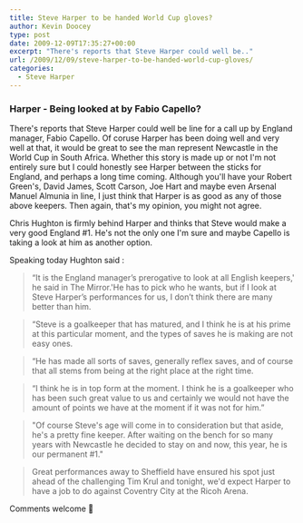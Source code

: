 ```yaml
---
title: Steve Harper to be handed World Cup gloves?
author: Kevin Doocey
type: post
date: 2009-12-09T17:35:27+00:00
excerpt: "There's reports that Steve Harper could well be.."
url: /2009/12/09/steve-harper-to-be-handed-world-cup-gloves/
categories:
  - Steve Harper
---
```


### Harper - Being looked at by Fabio Capello?

There's reports that Steve Harper could well be line for a call up by England manager, Fabio Capello. Of coruse Harper has been doing well and very well at that, it would be great to see the man represent Newcastle in the World Cup in South Africa. Whether this story is made up or not I'm not entirely sure but I could honestly see Harper between the sticks for England, and perhaps a long time coming. Although you'll have your Robert Green's, David James, Scott Carson, Joe Hart and maybe even Arsenal Manuel Almunia in line, I just think that Harper is as good as any of those above keepers. Then again, that's my opinion, you might not agree.

Chris Hughton is firmly behind Harper and thinks that Steve would make a very good England #1. He's not the only one I'm sure and maybe Capello is taking a look at him as another option.

Speaking today Hughton said :

> “It is the England manager’s prerogative to look at all English keepers,' he said in The Mirror.'He has to pick who he wants, but if I look at Steve Harper’s performances for us, I don’t think there are many better than him.

> “Steve is a goalkeeper that has matured, and I think he is at his prime at this particular moment, and the types of saves he is making are not easy ones.

> “He has made all sorts of saves, generally reflex saves, and of course that all stems from being at the right place at the right time.

> “I think he is in top form at the moment. I think he is a goalkeeper who has been such great value to us and certainly we would not have the amount of points we have at the moment if it was not for him.”

> "Of course Steve's age will come in to consideration but that aside, he's a pretty fine keeper. After waiting on the bench for so many years with Newcastle he decided to stay on and now, this year, he is our permanent #1."

> Great performances away to Sheffield have ensured his spot just ahead of the challenging Tim Krul and tonight, we'd expect Harper to have a job to do against Coventry City at the Ricoh Arena.

Comments welcome 🙂
